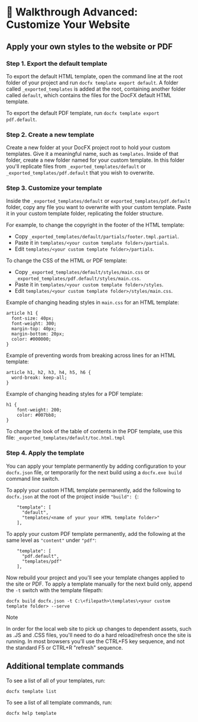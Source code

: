 🔧 Walkthrough Advanced: Customize Your Website
===================================

## Apply your own styles to the website or PDF

### Step 1. Export the default template

To export the default HTML template, open the command line at the root folder of your project and run `docfx template export default`. A folder called `_exported_templates` is added at the root, containing another folder called `default`, which contains the files for the DocFX default HTML template.

To export the default PDF template, run `docfx template export pdf.default`.

### Step 2. Create a new template

Create a new folder at your DocFX project root to hold your custom templates. Give it a meaningful name, such as `templates`. Inside of that folder, create a new folder named for your custom template. In this folder you'll replicate files from `_exported_templates/default` or `_exported_templates/pdf.default` that you wish to overwrite.

### Step 3. Customize your template

Inside the `_exported_templates/default` or `exported_templates/pdf.default` folder, copy any file you want to overwrite with your custom template. Paste it in your custom template folder, replicating the folder structure.

For example, to change the copyright in the footer of the HTML template:

- Copy `_exported_templates/default/partials/footer.tmpl.partial`.
- Paste it in `templates/<your custom template folder>/partials`.
- Edit `templates/<your custom template folder>/partials`.

To change the CSS of the HTML or PDF template:

- Copy `_exported_templates/default/styles/main.css` or `_exported_templates/pdf.default/styles/main.css`.
- Paste it in `templates/<your custom template folder>/styles`.
- Edit `templates/<your custom template folder>/styles/main.css`.

Example of changing heading styles in `main.css` for an HTML template:

```
article h1 {
  font-size: 40px;
  font-weight: 300;
  margin-top: 40px;
  margin-bottom: 20px;
  color: #000000;
}
```

Example of preventing words from breaking across lines for an HTML template:

```
article h1, h2, h3, h4, h5, h6 {
  word-break: keep-all;
}
```

Example of changing heading styles for a PDF template:

```
h1 {
    font-weight: 200;
    color: #007bb8;
}
```

To change the look of the table of contents in the PDF template, use this file: `_exported_templates/default/toc.html.tmpl`

### Step 4. Apply the template

You can apply your template permanently by adding configuration to your `docfx.json` file, or temporarily for the next build using a `docfx.exe build` command line switch.

To apply your custom HTML template permanently, add the following to `docfx.json` at the root of the project inside `"build": {`:

```
    "template": [
      "default",
      "templates/<name of your your HTML template folder>"
    ],
```
    
To apply your custom PDF template permanently, add the following at the same level as `"content"` under `"pdf"`: 

```
    "template": [
      "pdf.default",
      "templates/pdf"
    ],
```

Now rebuild your project and you'll see your template changes applied to the site or PDF. To apply a template manually for the next build only, append the `-t` switch with the template filepath:

```docfx build docfx.json -t C:\<filepath>\templates\<your custom template folder> --serve```

> [!NOTE]
> In order for the local web site to pick up changes to dependent assets, such as .JS and .CSS files, you'll need to do a hard reload/refresh once the site is running. In most browsers you'll use the CTRL+F5 key sequence, and not the standard F5 or CTRL+R "refresh" sequence.

## Additional template commands

To see a list of all of your templates, run:

```docfx template list```

To see a list of all template commands, run:

```docfx help template```

